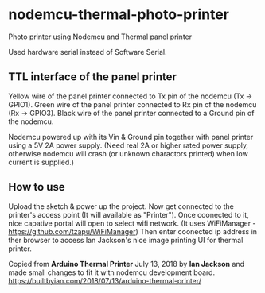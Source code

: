 # nodemcu-thermal-photo-printer
Photo printer using Nodemcu and Thermal panel printer

Used hardware serial instead of Software Serial.

TTL interface of the panel printer
----------------------------------
Yellow wire of the panel printer connected to Tx pin of the nodemcu (Tx -> GPIO1).
Green wire of the panel printer connected to Rx pin of the nodemcu (Rx -> GPIO3).
Black wire of the panel printer connected to a Ground pin of the nodemcu.

Nodemcu powered up with its Vin & Ground pin together with panel printer using a 5V 2A power supply. (Need real 2A or higher rated power supply, otherwise nodemcu will crash (or unknown charactors printed) when low current is supplied.)

How to use
-----------
Upload the sketch & power up the project.
Now get connected to the printer's access point (It will available as "Printer"). Once coonected to it, nice capative portal will open to select wifi network. (It uses WiFiManager - https://github.com/tzapu/WiFiManager)
Then enter coonected ip address in ther browser to access Ian Jackson's nice image printing UI for thermal printer.

Copied from **Arduino Thermal Printer** July 13, 2018 by **Ian Jackson** and made small changes to fit it with nodemcu development board.
https://builtbyian.com/2018/07/13/arduino-thermal-printer/
